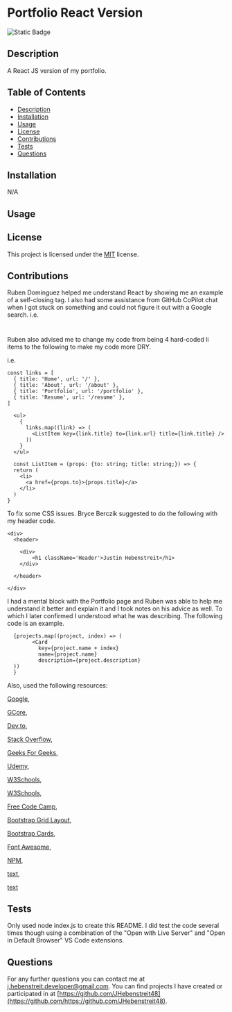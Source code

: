 # Portfolio React Version
![Static Badge](https://img.shields.io/badge/License-MIT-yellow)

  ## Description
  
A React JS version of my portfolio.

  ## Table of Contents

- [Description](#description)
- [Installation](#installation)
- [Usage](#usage)
- [License](#license)
- [Contributions](#contributions)
- [Tests](#tests)
- [Questions](#questions)

## Installation

N/A

## Usage



## License
  This project is licensed under the [MIT](https://opensource.org/license/MIT) license.

## Contributions

Ruben Dominguez helped me understand React by showing me an example of a self-closing tag. I also had some assistance from GitHub CoPilot chat when I got stuck on something and could not figure it out with a Google search.
i.e.
<h1></h1> 
</Navigation>

Ruben also advised me to change my code from being 4 hard-coded li items to the following to make my code more DRY.

i.e.

```
const links = [
  { title: 'Home', url: '/' },
  { title: 'About', url: '/about' },
  { title: 'Portfolio', url: '/portfolio' },
  { title: 'Resume', url: '/resume' },
]

  <ul>
    {
      links.map((link) => (
        <ListItem key={link.title} to={link.url} title={link.title} />
      ))
    }
  </ul>

  const ListItem = (props: {to: string; title: string;}) => {
  return (
    <li>
      <a href={props.to}>{props.title}</a>
    </li>
  )
}
```

To fix some CSS issues. Bryce Berczik suggested to do the following with my header code.

```
<div>
  <header>

    <div>
        <h1 className='Header'>Justin Hebenstreit</h1>
    </div>

  </header>

</div>
```

I had a mental block with the Portfolio page and Ruben was able to help me understand it better and explain it and I took notes on his advice as well. To which I later confirmed I understood what he was describing. The following code is an example.

```
  {projects.map((project, index) => (
        <Card
          key={project.name + index}
          name={project.name}
          description={project.description}
  ))      
  }

```

Also, used the following resources:

[Google](https://www.google.com/search?q=syntax+for+self-closing+HTML+tag+in+React+js&oq=syntax+for+self-closing+HTML+tag+in+React+js&gs_lcrp=EgZjaHJvbWUyBggAEEUYOTIHCAEQIRigATIHCAIQIRigATIHCAMQIRigATIHCAQQIRigATIHCAUQIRigAdIBCTEwOTM0ajBqN6gCALACAA&sourceid=chrome&ie=UTF-8),

[GCore](https://gcore.com/learning/customize-your-tsconfigjson-file-for-typescript/),

[Dev.to](<https://dev.to/itswillt/explaining-reacts-types-940#:~:text=FC%20(React.,were%20introduced%20and%20widely%20adopted.>),

[Stack Overflow](https://stackoverflow.com/questions/75944820/whats-the-correct-type-for-error-in-userouteerror-from-react-router-dom),

[Geeks For Geeks](https://www.geeksforgeeks.org/reactjs-keys/),

[Udemy](https://www.udemy.com/course/react-for-the-rest-of-us/learn/lecture/17883930#notes),

[W3Schools](https://www.w3schools.com/react/react_forms.asp),

[W3Schools](https://www.w3schools.com/tags/tryit.asp?filename=tryhtml_textarea),

[Free Code Camp](https://www.freecodecamp.org/news/how-to-use-html-to-open-link-in-new-tab/),

[Bootstrap Grid Layout](https://getbootstrap.com/docs/5.3/layout/grid/#example),

[Bootstrap Cards](https://getbootstrap.com/docs/5.3/components/card/),

[Font Awesome](https://docs.fontawesome.com/web/use-with/react/add-icons),

[NPM](https://www.npmjs.com/package/font-awesome),

[text](https://www.npmjs.com/package/netlify-cli),

[text](https://docs.netlify.com/routing/redirects/rewrites-proxies/#history-pushstate-and-single-page-apps)


## Tests

Only used node index.js to create this README. I did test the code several times though using a combination of the "Open with Live Server" and "Open in Default Browser" VS Code extensions.
  
## Questions

For any further questions you can contact me at [j.hebenstreit.developer@gmail.com](mailto:j.hebenstreit.developer@gmail.com). You can find projects I have created or participated in at [https://github.com/JHebenstreit48](https://github.com/https://github.com/JHebenstreit48).
